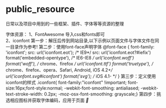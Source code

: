 # public_resource
日常以及项目中用到的一些框架、插件、字体等等资源的整理

字体资源：
1、FontAwesome 导入css和fonts即可</br>
2、iconfont
    第一步：解压后传到网站目录,以下示例以页面文件与字体文件在同一目录作为参考!
    第二步：使用font-face声明字体
    @font-face {
      font-family: 'iconfont';
      src: url('iconfont.eot'); /* IE9*/
      src: url('iconfont.eot?#iefix') format('embedded-opentype'), /* IE6-IE8 */
      url('iconfont.woff') format('woff'), /* chrome、firefox */
      url('iconfont.ttf') format('truetype'), /* chrome、firefox、opera、Safari, Android, iOS 4.2+*/
      url('iconfont.svg#iconfont') format('svg'); /* iOS 4.1- */
    }
    第三步：定义使用iconfont的样式
    .iconfont{
        font-family:"iconfont" !important;
        font-size:16px;font-style:normal;
        -webkit-font-smoothing: antialiased;
        -webkit-text-stroke-width: 0.2px;
        -moz-osx-font-smoothing: grayscale;}
    第四步：挑选相应图标并获取字体编码，应用于页面
    <i class="iconfont">&#xebe0;</i>
